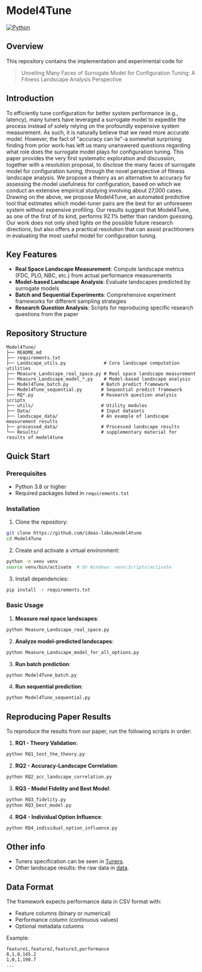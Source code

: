 # Model4Tune

[![Python](https://img.shields.io/badge/python-3.8+-blue.svg)](https://www.python.org/downloads/)

## Overview

This repository contains the implementation and experimental code for 
> Unveiling Many Faces of Surrogate Model for Configuration Tuning: A Fitness Landscape Analysis Perspective

## Introduction

  To efficiently tune configuration for better system performance (e.g., latency), many tuners have leveraged a surrogate model to expedite the process instead of solely relying on the profoundly expensive system measurement. As such, it is naturally believe that we need more accurate model. However, the fact of "accuracy can lie"-a somewhat surprising finding from prior work-has left us many unanswered questions regarding what role does the surrogate model plays for configuration tuning. This paper provides the very first systematic exploration and discussion, together with a resolution proposal, to disclose the many faces of surrogate model for configuration tuning, through the novel perspective of fitness landscape analysis. We propose a theory as an alternative to accuracy for assessing the model usefulness for configuration, based on which we conduct an extensive empirical studying involving about 27,000 cases. Drawing on the above, we propose Model4Tune, an automated predictive tool that estimates which model-tuner pairs are the best for an unforeseen system without expensive profiling. Our results suggest that Model4Tune, as one of the first of its kind, performs 92.1% better than random guessing. Our work does not only shed lights on the possible future research directions, but also offers a practical resolution that can assist practitioners in evaluating the most useful model for configuration tuning.


## Key Features

- **Real Space Landscape Measurement**: Compute landscape metrics (FDC, PLO, NBC, etc.) from actual performance measurements
- **Model-based Landscape Analysis**: Evaluate landscapes predicted by surrogate models
- **Batch and Sequential Experiments**: Comprehensive experiment frameworks for different sampling strategies
- **Research Question Analysis**: Scripts for reproducing specific research questions from the paper

## Repository Structure

```
Model4Tune/
├── README.md
├── requirements.txt
├── Landscape_utils.py              # Core landscape computation utilities
├── Measure_Landscape_real_space.py # Real space landscape measurement
├── Measure_Landscape_model_*.py    # Model-based landscape analysis
├── Model4Tune_batch.py            # Batch predict framework
├── Model4Tune_sequential.py       # Sequential predict framework
├── RQ*.py                         # Research question analysis scripts
├── utils/                         # Utility modules
├── Data/                          # Input datasets
├── landscape_data/                # An example of landscape measurement results
├── processed_data/                # Processed landscape results
└── Results/                       # supplementary material for results of model4tune
```

## Quick Start

### Prerequisites

- Python 3.8 or higher
- Required packages listed in `requirements.txt`

### Installation

1. Clone the repository:
```bash
git clone https://github.com/ideas-labo/model4tune
cd Model4Tune
```

2. Create and activate a virtual environment:
```bash
python -m venv venv
source venv/bin/activate  # On Windows: venv\Scripts\activate
```

3. Install dependencies:
```bash
pip install -r requirements.txt
```

### Basic Usage

1. **Measure real space landscapes**:
```bash
python Measure_Landscape_real_space.py
```

2. **Analyze model-predicted landscapes**:
```bash
python Measure_Landscape_model_for_all_options.py
```

3. **Run batch prediction**:
```bash
python Model4Tune_batch.py
```

4. **Run sequential prediction**:
```bash
python Model4Tune_sequential.py
```

## Reproducing Paper Results

To reproduce the results from our paper, run the following scripts in order:

1. **RQ1 - Theory Validation**:
```bash
python RQ1_test_the_theory.py
```

2. **RQ2 - Accuracy-Landscape Correlation**:
```bash
python RQ2_acc_landscape_correlation.py
```

3. **RQ3 - Model Fidelity and Best Model**:
```bash
python RQ3_fidelity.py
python RQ3_best_model.py
```

4. **RQ4 - Individual Option Influence**:
```bash
python RQ4_individual_option_influence.py
```

## Other info

- Tuners specification can be seen in [Tuners](https://github.com/ideas-labo/model-impact).
- Other landscape results: the raw data in [data](https://zenodo.org/records/17160110).

## Data Format

The framework expects performance data in CSV format with:
- Feature columns (binary or numerical)
- Performance column (continuous values)
- Optional metadata columns

Example:
```csv
feature1,feature2,feature3,performance
0,1,0,145.2
1,0,1,198.7
...
```


